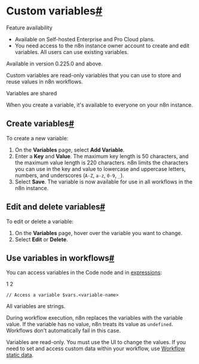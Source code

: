 [](https://github.com/n8n-io/n8n-docs/edit/main/docs/code/variables.md "Edit this page")

# Custom variables[#](#custom-variables "Permanent link")

Feature availability

*   Available on Self-hosted Enterprise and Pro Cloud plans.
*   You need access to the n8n instance owner account to create and edit variables. All users can use existing variables.

Available in version 0.225.0 and above.

Custom variables are read-only variables that you can use to store and reuse values in n8n workflows.

Variables are shared

When you create a variable, it's available to everyone on your n8n instance.

## Create variables[#](#create-variables "Permanent link")

To create a new variable:

1.  On the **Variables** page, select **Add Variable**.
2.  Enter a **Key** and **Value**. The maximum key length is 50 characters, and the maximum value length is 220 characters. n8n limits the characters you can use in the key and value to lowercase and uppercase letters, numbers, and underscores (`A-Z`, `a-z`, `0-9`, `_`).
3.  Select **Save**. The variable is now available for use in all workflows in the n8n instance.

## Edit and delete variables[#](#edit-and-delete-variables "Permanent link")

To edit or delete a variable:

1.  On the **Variables** page, hover over the variable you want to change.
2.  Select **Edit** or **Delete**.

## Use variables in workflows[#](#use-variables-in-workflows "Permanent link")

You can access variables in the Code node and in [expressions](../../glossary/#expression-n8n):

1
2

`// Access a variable $vars.<variable-name>`

All variables are strings.

During workflow execution, n8n replaces the variables with the variable value. If the variable has no value, n8n treats its value as `undefined`. Workflows don't automatically fail in this case.

Variables are read-only. You must use the UI to change the values. If you need to set and access custom data within your workflow, use [Workflow static data](../cookbook/builtin/get-workflow-static-data/).